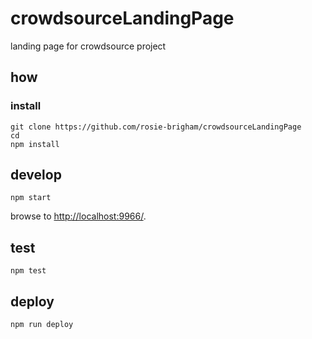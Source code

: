 
# crowdsourceLandingPage

landing page for crowdsource project

## how

### install

```
git clone https://github.com/rosie-brigham/crowdsourceLandingPage
cd 
npm install
```

## develop

```
npm start
```

browse to <http://localhost:9966/>.

## test

```
npm test
```

## deploy

```
npm run deploy
```
